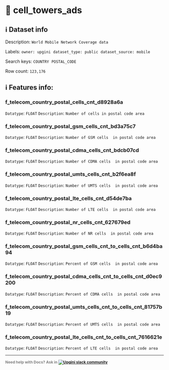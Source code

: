 # 📖 cell_towers_ads 
## ℹ️ Dataset info 
Description: `World Mobile Network Coverage data` 

Labels: ` owner: upgini ` &nbsp;` dataset_type: public ` &nbsp;` dataset_source: mobile ` &nbsp;

Search keys: 
` COUNTRY ` &nbsp;` POSTAL_CODE ` &nbsp;

Row count: `123,176` 

## ℹ️ Features info:

### f_telecom_country_postal_cells_cnt_d8928a6a
`Datatype`: `FLOAT`
`Description`: `Number of cells in postal code area`

### f_telecom_country_postal_gsm_cells_cnt_bd3a75c7
`Datatype`: `FLOAT`
`Description`: `Number of GSM cells  in postal code area`

### f_telecom_country_postal_cdma_cells_cnt_bdcb07cd
`Datatype`: `FLOAT`
`Description`: `Number of CDMA cells  in postal code area`

### f_telecom_country_postal_umts_cells_cnt_b2f6ea8f
`Datatype`: `FLOAT`
`Description`: `Number of UMTS cells  in postal code area`

### f_telecom_country_postal_lte_cells_cnt_d54de7ba
`Datatype`: `FLOAT`
`Description`: `Number of LTE cells  in postal code area`

### f_telecom_country_postal_nr_cells_cnt_627679ed
`Datatype`: `FLOAT`
`Description`: `Number of NR cells  in postal code area`

### f_telecom_country_postal_gsm_cells_cnt_to_cells_cnt_b6d4ba94
`Datatype`: `FLOAT`
`Description`: `Percent of GSM cells  in postal code area`

### f_telecom_country_postal_cdma_cells_cnt_to_cells_cnt_d0ec9200
`Datatype`: `FLOAT`
`Description`: `Percent of CDMA cells  in postal code area`

### f_telecom_country_postal_umts_cells_cnt_to_cells_cnt_81757b19
`Datatype`: `FLOAT`
`Description`: `Percent of UMTS cells  in postal code area`

### f_telecom_country_postal_lte_cells_cnt_to_cells_cnt_7616621e
`Datatype`: `FLOAT`
`Description`: `Percent of LTE cells  in postal code area`



---

<span style="color:grey;font-weight:700;font-size:12px">
    Need help with Docs? Ask in
    <a href="https://4mlg.short.gy/join-upgini-community">
        <img alt="Upgini slack community" src="https://img.shields.io/badge/slack-@upgini-orange.svg?logo=slack">
    </a>
</span>